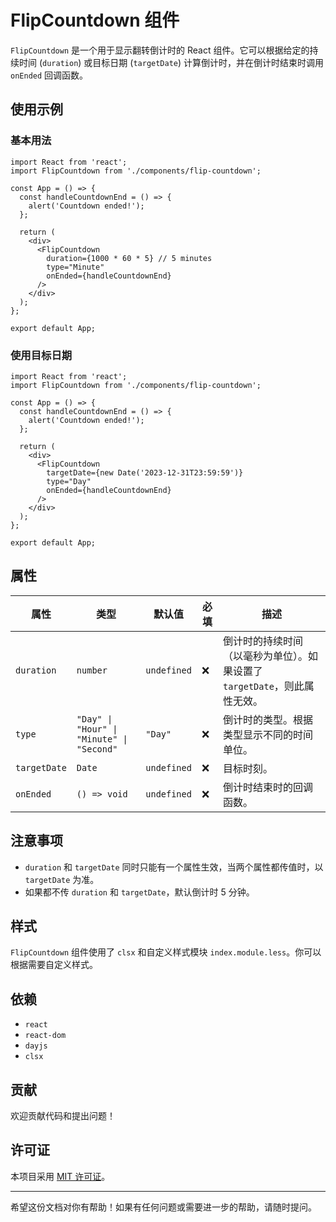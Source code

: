 # FlipCountdown 组件

`FlipCountdown` 是一个用于显示翻转倒计时的 React 组件。它可以根据给定的持续时间 (`duration`) 或目标日期 (`targetDate`) 计算倒计时，并在倒计时结束时调用 `onEnded` 回调函数。



## 使用示例

### 基本用法

```tsx
import React from 'react';
import FlipCountdown from './components/flip-countdown';

const App = () => {
  const handleCountdownEnd = () => {
    alert('Countdown ended!');
  };

  return (
    <div>
      <FlipCountdown
        duration={1000 * 60 * 5} // 5 minutes
        type="Minute"
        onEnded={handleCountdownEnd}
      />
    </div>
  );
};

export default App;
```

### 使用目标日期

```tsx
import React from 'react';
import FlipCountdown from './components/flip-countdown';

const App = () => {
  const handleCountdownEnd = () => {
    alert('Countdown ended!');
  };

  return (
    <div>
      <FlipCountdown
        targetDate={new Date('2023-12-31T23:59:59')}
        type="Day"
        onEnded={handleCountdownEnd}
      />
    </div>
  );
};

export default App;
```

## 属性

| 属性       | 类型               | 默认值   | 必填                                                         | 描述                                                                 |
|------------|--------------------|----------|----------------------------------------------------------------------|----------------------------------------------------------------------|
| `duration` | `number`           | `undefined` | ❌ | 倒计时的持续时间（以毫秒为单位）。如果设置了 `targetDate`，则此属性无效。 |
| `type`     | `"Day" \| "Hour" \| "Minute" \| "Second"` | `"Day"` | ❌                         | 倒计时的类型。根据类型显示不同的时间单位。                          |
| `targetDate` | `Date`             | `undefined` | ❌                          | 目标时刻。                           |
| `onEnded`  | `() => void`       | `undefined` | ❌                                             | 倒计时结束时的回调函数。                                              |

## 注意事项

- `duration` 和 `targetDate` 同时只能有一个属性生效，当两个属性都传值时，以 `targetDate` 为准。
- 如果都不传 `duration` 和 `targetDate`，默认倒计时 5 分钟。

## 样式

`FlipCountdown` 组件使用了 `clsx` 和自定义样式模块 `index.module.less`。你可以根据需要自定义样式。

## 依赖

- `react`
- `react-dom`
- `dayjs`
- `clsx`

## 贡献

欢迎贡献代码和提出问题！

## 许可证

本项目采用 [MIT 许可证](LICENSE)。

---

希望这份文档对你有帮助！如果有任何问题或需要进一步的帮助，请随时提问。